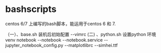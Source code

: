 # bashscripts
centos 6/7 上编写的bash脚本，能运用于centos 6 和 7.

（一）、base.sh 装机后初始配置
    --vimrc
 (二) 、python.sh 设置python 环境 venv notebook
    --notebook
    --notebook.service
    --jupyter_notebook_config.py
    --matplotlibrc
    --simhei.ttf
